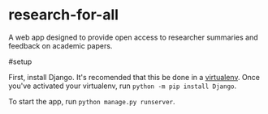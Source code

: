 # research-for-all
A web app designed to provide open access to researcher summaries and feedback on academic papers.

#setup

First, install Django. It's recomended that this be done in a [virtualenv](https://docs.python.org/3/tutorial/venv.html). Once you've activated your virtualenv, run `python -m pip install Django`.

To start the app, run `python manage.py runserver`.
